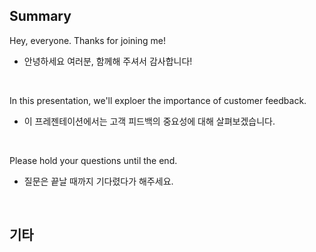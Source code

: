 ## Summary

Hey, everyone. Thanks for joining me!
- 안녕하세요 여러분, 함께해 주셔서 감사합니다!

<br>

In this presentation, we'll exploer the importance of customer feedback.
- 이 프레젠테이션에서는 고객 피드백의 중요성에 대해 살펴보겠습니다.

<br>

Please hold your questions until the end.
- 질문은 끝날 때까지 기다렸다가 해주세요.

<br>

## 기타


